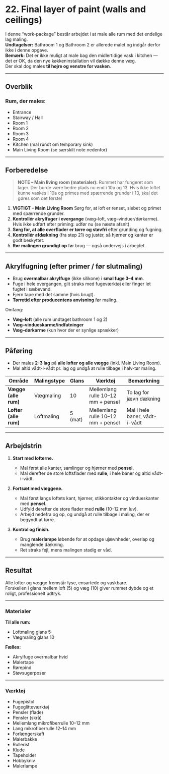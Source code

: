 # 22. Final layer of paint (walls and ceilings)

I denne “work-package” består arbejdet i at male alle rum med det endelige lag maling.  
**Undtagelser:** Bathroom 1 og Bathroom 2 er allerede malet og indgår derfor ikke i denne opgave.  
**Bemærk:** Det er ikke muligt at male bag den midlertidige vask i kitchen — det er OK, da den nye køkkeninstallation vil dække denne væg.  
Der skal dog males **til højre og venstre for vasken**.

---

## Overblik

### Rum, der males:
- Entrance  
- Stairway / Hall  
- Room 1  
- Room 2  
- Room 3  
- Room 4  
- Kitchen (mal rundt om temporary sink)  
- Main Living Room (se særskilt note nedenfor)

---

## Forberedelse
> **NOTE – Main living room (materialer):** Rummet har fungeret som lager. Der burde være bedre plads nu end i 10a og 13. Hvis ikke loftet kunne vaskes i 10a og primes med spærrende grunder i 13, skal det gøres som det første!

1. **VIGTIGT – Main Living Room** Sørg for, at loft er renset, slebet og primet med spærrende grunder.  
2. **Kontrollér akrylfuger i overgange** (væg–loft, væg–vinduer/dørkarme). Hvis ikke udført efter priming: udfør nu (se næste afsnit).  
3. **Sørg for, at alle overflader er tørre og støvfri** efter grunding og fugning.  
4. **Kontrollér afdækning** (fra step 21) og justér, så hjørner og kanter er godt beskyttet.  
5. **Rør malingen grundigt op** før brug — også undervejs i arbejdet.

---

## Akrylfugning (efter primer / før slutmaling)

- Brug **overmalbar akrylfuge** (ikke silikone) i **smal fuge 3–4 mm**.  
- Fuge i hele overgangen, glit straks med fugeværktøj eller finger let fugtet i sæbevand.  
- Fjern tape med det samme (hvis brugt).  
- **Tørretid efter producentens anvisning** før maling.

Omfang:
- **Væg–loft** (alle rum undtaget bathroom 1 og 2)  
- **Væg–vindueskarme/indfatninger**  
- **Væg–dørkarme** (kun hvor der er synlige sprækker)

---


## Påføring

- Der males **2-3 lag** på **alle lofter og alle vægge** (inkl. Main Living Room).
- Mal altid vådt-i-vådt pr. lag og undgå at rulle tilbage i halv-tør maling.


| Område | Malingstype | Glans | Værktøj | Bemærkning |
|--------|--------------|--------|----------|-------------|
| **Vægge (alle rum)** | Vægmaling | 10  | Mellemlang rulle 10–12 mm + pensel | To lag for jævn dækning |
| **Lofter (alle rum)** | Loftmaling | 5 (mat) | Mellemlang rulle 10–12 mm + pensel | Mal i hele baner, vådt-i-vådt |


---

## Arbejdstrin

1. **Start med lofterne.**  
   - Mal først alle kanter, samlinger og hjørner med **pensel**.  
   - Mal derefter de store loftsflader med **rulle**, i hele baner og altid vådt-i-vådt.  

2. **Fortsæt med væggene.**  
   - Mal først langs loftets kant, hjørner, stikkontakter og vindueskanter med **pensel**.  
   - Udfyld derefter de store flader med **rulle** (10–12 mm luv).  
   - Arbejd nedefra og op, og undgå at rulle tilbage i maling, der er begyndt at tørre.  

3. **Kontrol og finish.**  
   - Brug **malerlampe** løbende for at opdage ujævnheder, overlap og manglende dækning.  
   - Ret straks fejl, mens malingen stadig er våd.

---

## Resultat
Alle lofter og vægge fremstår lyse, ensartede og vaskbare.  
Forskellen i glans mellem loft (5) og væg (10) giver rummet dybde og et roligt, professionelt udtryk.

---

### Materialer
**Til alle rum:**
- Loftmaling glans 5  
- Vægmaling glans 10  

**Fælles:**
- Akrylfuge overmalbar hvid  
- Malertape  
- Rørepind  
- Støvsugerposer

---

### Værktøj
- Fugepistol  
- Fugeglitteværktøj  
- Pensler (flade)  
- Pensler (skrå)  
- Mellemlang mikrofiberrulle 10–12 mm  
- Lang mikrofiberrulle 12–14 mm  
- Forlængerskaft  
- Malerbakke  
- Rullerist  
- Klude  
- Tapeholder  
- Hobbykniv  
- Malerlampe
